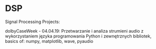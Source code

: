# DSP

Signal Processing Projects:

dolbyCaseWeek - 04.04.19:
Przetwarzanie i analiza strumieni audio z wykorzystaniem języka programowania Python i zewnętrznych bibliotek,
basics of: numpy, matplotlib, wave, pyaudio
